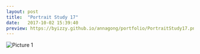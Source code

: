 ```yaml
---
layout: post
title:  "Portrait Study 17"
date:   2017-10-02 15:39:40
preview: https://byizzy.github.io/annagong/portfolio/PortraitStudy17.png
---
```


![Picture 1](https://byizzy.github.io/annagong/portfolio/PortraitStudy17.png)
